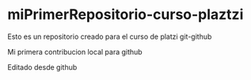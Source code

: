 # miPrimerRepositorio-curso-plaztzi
Esto es un repositorio creado para el curso de platzi git-github

Mi primera contribucion local para github

Editado desde github
